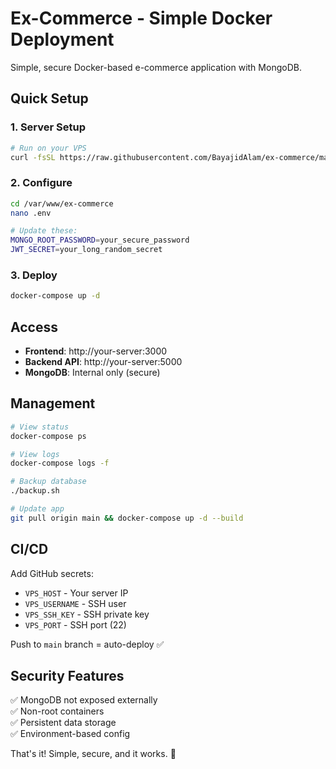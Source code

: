 # Ex-Commerce - Simple Docker Deployment

Simple, secure Docker-based e-commerce application with MongoDB.

## Quick Setup

### 1. Server Setup

```bash
# Run on your VPS
curl -fsSL https://raw.githubusercontent.com/BayajidAlam/ex-commerce/main/deployment/setup-vps.sh | bash
```

### 2. Configure

```bash
cd /var/www/ex-commerce
nano .env

# Update these:
MONGO_ROOT_PASSWORD=your_secure_password
JWT_SECRET=your_long_random_secret
```

### 3. Deploy

```bash
docker-compose up -d
```

## Access

- **Frontend**: http://your-server:3000
- **Backend API**: http://your-server:5000
- **MongoDB**: Internal only (secure)

## Management

```bash
# View status
docker-compose ps

# View logs
docker-compose logs -f

# Backup database
./backup.sh

# Update app
git pull origin main && docker-compose up -d --build
```

## CI/CD

Add GitHub secrets:

- `VPS_HOST` - Your server IP
- `VPS_USERNAME` - SSH user
- `VPS_SSH_KEY` - SSH private key
- `VPS_PORT` - SSH port (22)

Push to `main` branch = auto-deploy ✅

## Security Features

✅ MongoDB not exposed externally  
✅ Non-root containers  
✅ Persistent data storage  
✅ Environment-based config

That's it! Simple, secure, and it works. 🚀
